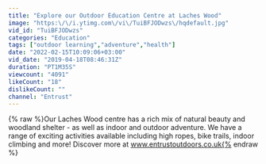 ```yaml
---
title: "Explore our Outdoor Education Centre at Laches Wood"
image: "https:\/\/i.ytimg.com\/vi\/TuiBFJODwzs\/hqdefault.jpg"
vid_id: "TuiBFJODwzs"
categories: "Education"
tags: ["outdoor learning","adventure","health"]
date: "2022-02-15T10:09:06+03:00"
vid_date: "2019-04-18T08:46:31Z"
duration: "PT1M35S"
viewcount: "4091"
likeCount: "18"
dislikeCount: ""
channel: "Entrust"
---
```

{% raw %}Our Laches Wood centre has a rich mix of natural beauty and woodland shelter - as well as indoor and outdoor adventure. We have a range of exciting activities available including high ropes, bike trails, indoor climbing and more! Discover more at www.entrustoutdoors.co.uk{% endraw %}
